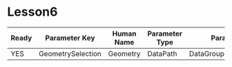 # Lesson6

| Ready | Parameter Key | Human Name | Parameter Type | Parameter Class |
|-------|---------------|------------|-----------------|----------------|
| YES | GeometrySelection | Geometry | DataPath | DataGroupSelectionParameter |
